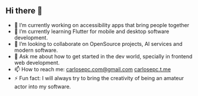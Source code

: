 ## Hi there 👋

- 🔭 I’m currently working on accessibility apps that bring people together
- 🌱 I’m currently learning Flutter for mobile and desktop software development.
- 👯 I’m looking to collaborate on OpenSource projects, AI services and modern software.
- 💬 Ask me about how to get started in the dev world, specially in frontend web development.
- 📫 How to reach me: carlosepc.com@gmail.com [carlosepc.t.me](https://t.me/carlosepc)
- ⚡ Fun fact: I will always try to bring the creativity of being an amateur actor into my software.
